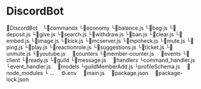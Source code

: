 # DiscordBot
 
📁DiscordBot
⠀└📁commands
         └📁economy
               └📜balance.js
               └📜beg.js
               └📜deposit.js
               └📜give.js
               └📜search.js
               └📜withdraw.js
         └📜ban.js
         └📜clear.js
         └📜embed.js
         └📜image.js
         └📜kick.js
         └📜mcserver.js
         └📜mpcheck.js
         └📜mute.js
         └📜ping.js
         └📜play.js
         └📜reactionrole.js
         └📜suggestions.js
         └📜ticket.js
         └📜unmute.js
         └📜youtube.js
⠀   📁counters
         └📜member-counter.js
⠀   📁events
         └📁client
               └📜ready.js
         └📁guild
               └📜message.js
⠀   📁handlers
         └command_handler.js
         └event_handler.js
⠀   📁models
         └guildMemberAdd.js
         └profileSchema.js
⠀   📁node_modules
         └ ...
⠀   ⚙️.env
⠀   📜main.js
⠀   🔧package.json
⠀   🔧package-lock.json

